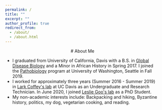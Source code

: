 ```yaml
---
permalink: /
title: ""
excerpt: ""
author_profile: true
redirect_from: 
  - /about/
  - /about.html
---
```



<p align="center">  
# About Me

* I graduated from University of California, Davis with a B.S. in [Global Disease Biology](https://gdb.ucdavis.edu/) and a Minor in African History in Spring 2017. I joined the [Pathobiology](https://globalhealth.washington.edu/education-training/phd-pathobiology) program at University of Washington, Seattle in Fall 2019.
* I worked for approximately three years (Summer 2016 - Summer 2019) in [Lark Coffey's lab](https://coffeylab.ucdavis.edu/) at UC Davis as an Undergraduate and Research Technician. In June 2020, I joined [Leslie Goo's lab](https://research.fhcrc.org/goo/en.html) as a PhD Student.
* My non-academic interests include: Backpacking and hiking, Byzantine history, politics, my dog, vegetarian cooking, and reading.
</p>
